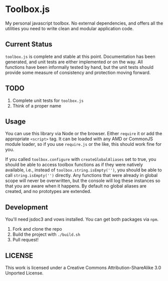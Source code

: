 Toolbox.js
====================

My personal javascript toolbox. No external dependencies, and offers all the utilities you need to write clean and modular application code. 

## Current Status

`toolbox.js` is complete and stable at this point. Documentation has been generated, and unit tests are either implemented or on the way. All functions have been informally tested by hand, but the unit tests should provide some measure of consistency and protection moving forward.

## TODO

1. Complete unit tests for `toolbox.js`
5. Think of a proper name

## Usage

You can use this library via Node or the browser. Either `require` it or add the appropriate `<script>` tag. 
It can be loaded with any AMD or CommonJS module loader, so if you use `require.js` or the like, this should work
fine for you.

If you called `toolbox.configure` with `createGlobalAliases` set to true, you should be able to access toolbox functions
as if they were natively available, i.e., instead of `toolbox.string.isEmpty('')`, you should be able to call `string.isEmpty('')`
directly. Any functions that were already in global scope will never be overwritten, but the console will log these instances so
that you are aware when it happens. By default no global aliases are created, and no prototypes are extended.

## Development

You'll need jsdoc3 and vows installed. You can get both packages via `npm`.

1. Fork and clone the repo
2. Build the project with `./build.sh`
3. Pull request!

## LICENSE
This work is licensed under a Creative Commons Attribution-ShareAlike 3.0 Unported License.
